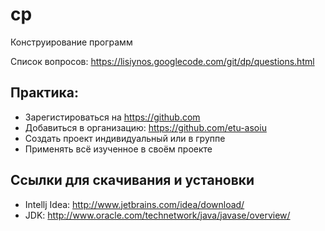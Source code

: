 # cp
Конструирование программ

Список вопросов:
https://lisiynos.googlecode.com/git/dp/questions.html 

Практика:
--------
* Зарегистироваться на https://github.com
* Добавиться в организацию: https://github.com/etu-asoiu
* Создать проект индивидуальный или в группе
* Применять всё изученное в своём проекте

Ссылки для скачивания и установки
---------------------------------
* Intellj Idea: http://www.jetbrains.com/idea/download/
* JDK: http://www.oracle.com/technetwork/java/javase/overview/
